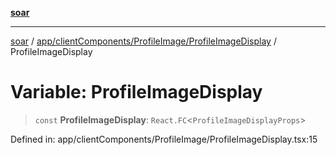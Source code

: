 [**soar**](../../../../../README.md)

***

[soar](../../../../../modules.md) / [app/clientComponents/ProfileImage/ProfileImageDisplay](../README.md) / ProfileImageDisplay

# Variable: ProfileImageDisplay

> `const` **ProfileImageDisplay**: `React.FC`\<`ProfileImageDisplayProps`\>

Defined in: app/clientComponents/ProfileImage/ProfileImageDisplay.tsx:15

